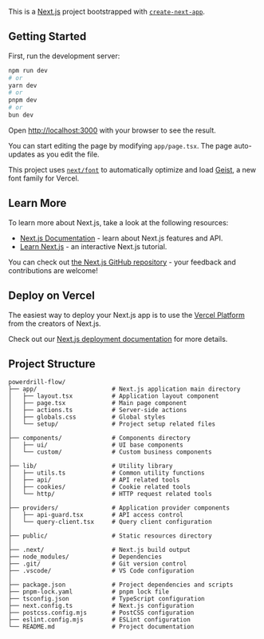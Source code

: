 This is a [Next.js](https://nextjs.org) project bootstrapped with [`create-next-app`](https://nextjs.org/docs/app/api-reference/cli/create-next-app).

## Getting Started

First, run the development server:

```bash
npm run dev
# or
yarn dev
# or
pnpm dev
# or
bun dev
```

Open [http://localhost:3000](http://localhost:3000) with your browser to see the result.

You can start editing the page by modifying `app/page.tsx`. The page auto-updates as you edit the file.

This project uses [`next/font`](https://nextjs.org/docs/app/building-your-application/optimizing/fonts) to automatically optimize and load [Geist](https://vercel.com/font), a new font family for Vercel.

## Learn More

To learn more about Next.js, take a look at the following resources:

- [Next.js Documentation](https://nextjs.org/docs) - learn about Next.js features and API.
- [Learn Next.js](https://nextjs.org/learn) - an interactive Next.js tutorial.

You can check out [the Next.js GitHub repository](https://github.com/vercel/next.js) - your feedback and contributions are welcome!

## Deploy on Vercel

The easiest way to deploy your Next.js app is to use the [Vercel Platform](https://vercel.com/new?utm_medium=default-template&filter=next.js&utm_source=create-next-app&utm_campaign=create-next-app-readme) from the creators of Next.js.

Check out our [Next.js deployment documentation](https://nextjs.org/docs/app/building-your-application/deploying) for more details.

## Project Structure

```
powerdrill-flow/
├── app/                     # Next.js application main directory
│   ├── layout.tsx           # Application layout component
│   ├── page.tsx             # Main page component
│   ├── actions.ts           # Server-side actions
│   ├── globals.css          # Global styles
│   └── setup/               # Project setup related files
│
├── components/              # Components directory
│   ├── ui/                  # UI base components
│   └── custom/              # Custom business components
│
├── lib/                     # Utility library
│   ├── utils.ts             # Common utility functions
│   ├── api/                 # API related tools
│   ├── cookies/             # Cookie related tools
│   └── http/                # HTTP request related tools
│
├── providers/               # Application provider components
│   ├── api-guard.tsx        # API access control
│   └── query-client.tsx     # Query client configuration
│
├── public/                  # Static resources directory
│
├── .next/                   # Next.js build output
├── node_modules/            # Dependencies
├── .git/                    # Git version control
├── .vscode/                 # VS Code configuration
│
├── package.json             # Project dependencies and scripts
├── pnpm-lock.yaml           # pnpm lock file
├── tsconfig.json            # TypeScript configuration
├── next.config.ts           # Next.js configuration
├── postcss.config.mjs       # PostCSS configuration
├── eslint.config.mjs        # ESLint configuration
└── README.md                # Project documentation
```
